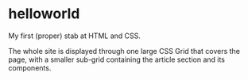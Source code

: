 # helloworld
My first (proper) stab at HTML and CSS.

The whole site is displayed through one large CSS Grid that covers the page, with a smaller sub-grid containing the article section and its components. 

